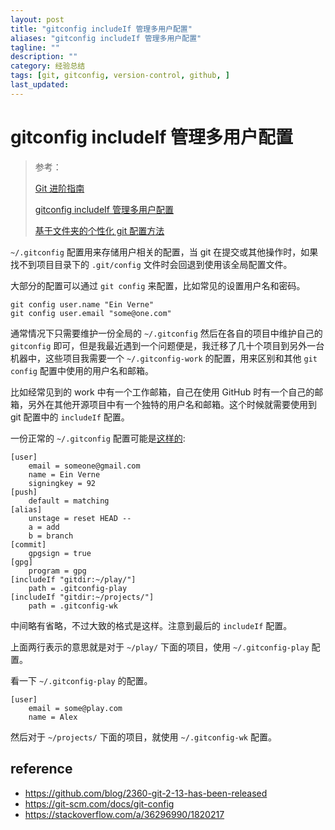 ```yaml
---
layout: post
title: "gitconfig includeIf 管理多用户配置"
aliases: "gitconfig includeIf 管理多用户配置"
tagline: ""
description: ""
category: 经验总结
tags: [git, gitconfig, version-control, github, ]
last_updated:
---
```

# gitconfig includeIf 管理多用户配置
>参考：
>
> [Git 进阶指南](https://gb.yekai.net/questions/git-config-user)
>
> [gitconfig includeIf 管理多用户配置](https://einverne.github.io/post/2020/10/gitconfig-includeIf.html)
>
> [基于文件夹的个性化 git 配置方法](https://ayase.moe/2021/03/09/customized-git-config/#more)

`~/.gitconfig` 配置用来存储用户相关的配置，当 git 在提交或其他操作时，如果找不到项目目录下的 `.git/config` 文件时会回退到使用该全局配置文件。

大部分的配置可以通过 `git config` 来配置，比如常见的设置用户名和密码。

```
git config user.name "Ein Verne"
git config user.email "some@one.com"
```

通常情况下只需要维护一份全局的 `~/.gitconfig` 然后在各自的项目中维护自己的 `gitconfig` 即可，但是我最近遇到一个问题便是，我迁移了几十个项目到另外一台机器中，这些项目我需要一个 `~/.gitconfig-work` 的配置，用来区别和其他 `git config` 配置中使用的用户名和邮箱。

比如经常见到的 work 中有一个工作邮箱，自己在使用 GitHub 时有一个自己的邮箱，另外在其他开源项目中有一个独特的用户名和邮箱。这个时候就需要使用到 git 配置中的 `includeIf` 配置。

一份正常的 `~/.gitconfig` 配置可能是[这样的](https://github.com/einverne/dotfiles/blob/master/git/global.gitconfig):

```
[user]
	email = someone@gmail.com
	name = Ein Verne
	signingkey = 92
[push]
	default = matching
[alias]
	unstage = reset HEAD --
	a = add
	b = branch
[commit]
    gpgsign = true
[gpg]
    program = gpg
[includeIf "gitdir:~/play/"]
    path = .gitconfig-play
[includeIf "gitdir:~/projects/"]
    path = .gitconfig-wk
```

中间略有省略，不过大致的格式是这样。注意到最后的 `includeIf` 配置。

上面两行表示的意思就是对于 `~/play/` 下面的项目，使用 `~/.gitconfig-play` 配置。

看一下 `~/.gitconfig-play` 的配置。

```
[user]
	email = some@play.com
	name = Alex
```

然后对于 `~/projects/` 下面的项目，就使用 `~/.gitconfig-wk` 配置。

## reference

- <https://github.com/blog/2360-git-2-13-has-been-released>
- <https://git-scm.com/docs/git-config>
- <https://stackoverflow.com/a/36296990/1820217>
